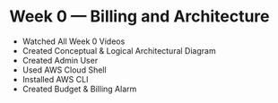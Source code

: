 # Week 0 — Billing and Architecture

- Watched All Week 0 Videos
- Created Conceptual & Logical Architectural Diagram
- Created Admin User
- Used AWS Cloud Shell
- Installed AWS CLI
- Created Budget & Billing Alarm